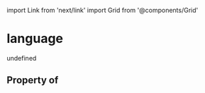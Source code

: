 import Link from 'next/link'
import Grid from '@components/Grid'

# language

undefined

## Property of



